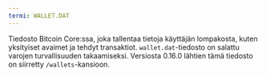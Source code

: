 ```yaml
---
termi: WALLET.DAT
---
```


Tiedosto Bitcoin Core:ssa, joka tallentaa tietoja käyttäjän lompakosta, kuten yksityiset avaimet ja tehdyt transaktiot. `wallet.dat`-tiedosto on salattu varojen turvallisuuden takaamiseksi. Versiosta 0.16.0 lähtien tämä tiedosto on siirretty `/wallets`-kansioon.